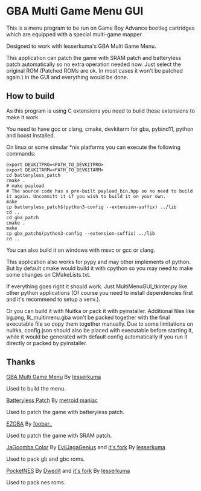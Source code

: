 # GBA Multi Game Menu  GUI

This is a menu program to be run on Game Boy Advance bootleg cartridges which are equipped with a special multi-game
mapper.

Designed to work with lesserkuma's GBA Multi Game Menu.

This application can patch the game with SRAM patch and batteryless patch automatically so no extra operation needed
now. Just select the original ROM (Patched ROMs are ok. In most cases it won't be patched again.) in the GUI and
everything would be done.

## How to build

As this program is using C extensions you need to build these extensions to make it work.

You need to have gcc or clang, cmake, devkitarm for gba, pybind11, python and boost installed.

On linux or some simular *nix platforms you can execute the following commands:

```shell
export DEVKITPRO=<PATH_TO_DEVKITPRO>
export DEVKITARM=<PATH_TO_DEVKITARM>
cd batteryless_patch
cmake .
# make payload
# The source code has a pre-built payload_bin.hpp so no need to build it again. Uncommitt it if you wish to build it on your own.
make
cp batteryless_patch$(python3-config --extension-suffix) ../lib
cd ..
cd gba_patch
cmake .
make
cp gba_patch$(python3-config --extension-suffix) ../lib
cd ..
```

You can also build it on windows with msvc or gcc or clang.

This application also works for pypy and may other implements of python. But by default cmake would build it with
cpython so you may need to make some changes on CMakeLists.txt.

If everything goes right it should work. Just MultiMenuGUI_tkinter.py like other python applications (Of course you need
to install dependencies first and it's recommend to setup a venv.).

Or you can build it with Nuitka or pack it with pyinstaller. Additional files like bg.png, lk_multimenu.gba won't be
packed together with the final executable file so copy them together manually. Due to some limitations on nuitka,
config.json should also be placed with executable before starting it, while it would be generated with default config
automatically if you run it directly or packed by pyinstaller.

## Thanks

[GBA Multi Game Menu](https://github.com/lesserkuma/GBA_MultiMenu) By [lesserkuma](https://github.com/lesserkuma)

Used to build the menu.

[Batteryless Patch](https://github.com/metroid-maniac/gba-auto-batteryless-patcher)
By [metroid maniac](https://github.com/metroid-maniac)

Used to patch the game with batteryless patch.

[EZGBA](https://gbatemp.net/threads/release-ezgba-v0-1-0a-an-ez4-compatible-rom-patcher.395464/)
By [foobar_](https://gbatemp.net/members/foobar_.347556/)

Used to patch the game with SRAM patch.

[JaGoomba Color](https://github.com/EvilJagaGenius/jagoombacolor) By [EvilJagaGenius](https://github.com/EvilJagaGenius)
and [it's fork](https://github.com/lesserkuma/jagoombacolor) By [lesserkuma](https://github.com/lesserkuma)

Used to pack gb and gbc roms.

[PocketNES](https://github.com/Dwedit/PocketNES) By [Dwedit](https://github.com/Dwedit)
and [it's fork](https://github.com/lesserkuma/PocketNES) By [lesserkuma](https://github.com/lesserkuma)

Used to pack nes roms.
